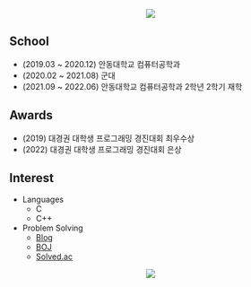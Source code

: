 <p align="center"><img src="https://capsule-render.vercel.app/api?type=Waving&color=99CCFF&height=170&section=header&text=JeHyun%20Woo%20(wjh2335)&fontColor=6666FF&fontSize=30"></p>

## School
- (2019.03 ~ 2020.12) 안동대학교 컴퓨터공학과
- (2020.02 ~ 2021.08) 군대
- (2021.09 ~ 2022.06) 안동대학교 컴퓨터공학과 2학년 2학기 재학

## Awards
- (2019) 대경권 대학생 프로그래밍 경진대회 최우수상
- (2022) 대경권 대학생 프로그래밍 경진대회 은상

## Interest
- Languages
  - C
  - C++
- Problem Solving
  - [Blog](https://blog.naver.com/wjh2335)
  - [BOJ](https://www.acmicpc.net/user/wjh2335)
  - [Solved.ac](https://solved.ac/profile/wjh2335)
  
<p align="center"><img src="https://github-readme-solvedac.hyp3rflow.vercel.app/api/?handle=wjh2335">
